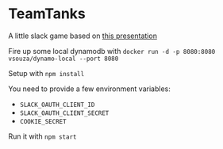 # TeamTanks
A little slack game based on [this presentation](https://www.youtube.com/watch?v=t9WMNuyjm4w)

Fire up some local dynamodb with `docker run -d -p 8080:8080 vsouza/dynamo-local --port 8080`

Setup with `npm install`

You need to provide a few environment variables:
 - `SLACK_OAUTH_CLIENT_ID` 
 - `SLACK_OAUTH_CLIENT_SECRET`
 - `COOKIE_SECRET`


Run it with `npm start`

